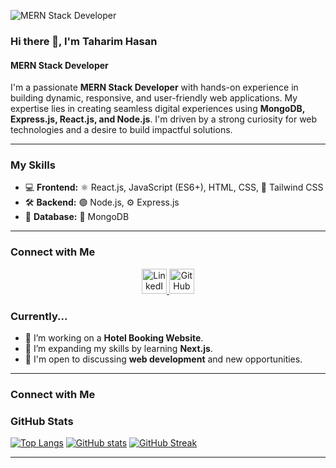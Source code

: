![MERN Stack Developer](https://media.licdn.com/dms/image/v2/D5616AQFF7EZZPeqUdA/profile-displaybackgroundimage-shrink_350_1400/B56ZiIcIhdHcAY-/0/1754635734069?e=1757548800&v=beta&t=N-0RQJPCrtnjLR6fSmtG88dXEfP9eYKPU3_bJDLO14I)


### Hi there 👋, I'm Taharim Hasan
#### MERN Stack Developer

I'm a passionate **MERN Stack Developer** with hands-on experience in building dynamic, responsive, and user-friendly web applications. My expertise lies in creating seamless digital experiences using **MongoDB, Express.js, React.js, and Node.js**. I'm driven by a strong curiosity for web technologies and a desire to build impactful solutions.

---

### My Skills

- 💻 **Frontend:** ⚛️ React.js, JavaScript (ES6+), HTML, CSS, 💨 Tailwind CSS
- 🛠️ **Backend:** 🟢 Node.js, ⚙️ Express.js
- 💾 **Database:** 🍃 MongoDB

---

### Connect with Me

<p align="center">
  <a href="https://www.linkedin.com/in/th-mim10/">
    <img src="https://cdn.jsdelivr.net/npm/simple-icons@3.0.1/icons/linkedin.svg" alt="LinkedIn" height="40">
  </a>
  <a href="https://github.com/thmim">
    <img src="https://cdn.jsdelivr.net/npm/simple-icons@3.0.1/icons/github.svg" alt="GitHub" height="40">
  </a>
  
</p>

### Currently...

- 🔭 I’m working on a **Hotel Booking Website**.
- 🌱 I’m expanding my skills by learning **Next.js**.
- 💬 I'm open to discussing **web development** and new opportunities.

---

### Connect with Me


### GitHub Stats

[![Top Langs](https://github-readme-stats.vercel.app/api/top-langs/?username=thmim&layout=compact)](https://github.com/anuraghazra/github-readme-stats)
[![GitHub stats](https://github-readme-stats.vercel.app/api?username=thmim&show_icons=true)](https://github.com/anuraghazra/github-readme-stats)
[![GitHub Streak](https://streak-stats.demolab.com/?user=thmim)](https://github.com/denver-code/github-streak-stats)

---

